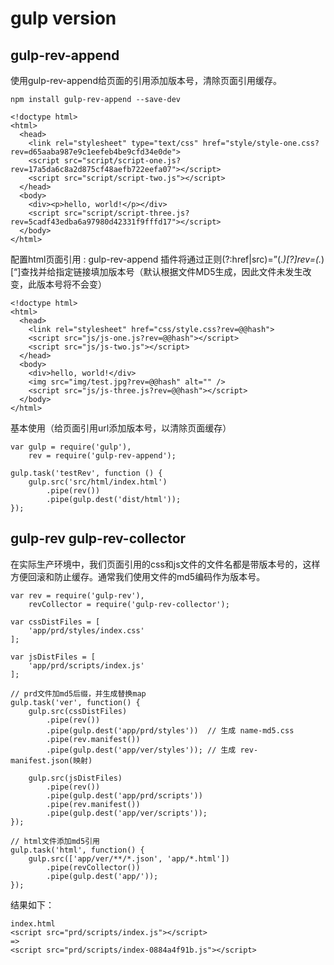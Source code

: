 # gulp version


## gulp-rev-append

使用gulp-rev-append给页面的引用添加版本号，清除页面引用缓存。

`npm install gulp-rev-append --save-dev`

```
<!doctype html>
<html>
  <head>
    <link rel="stylesheet" type="text/css" href="style/style-one.css?rev=d65aaba987e9c1eefeb4be9cfd34e0de">
    <script src="script/script-one.js?rev=17a5da6c8a2d875cf48aefb722eefa07"></script>
    <script src="script/script-two.js"></script>
  </head>
  <body>
    <div><p>hello, world!</p></div>
    <script src="script/script-three.js?rev=5cadf43edba6a97980d42331f9fffd17"></script>
  </body>
</html>
```

配置html页面引用 : gulp-rev-append 插件将通过正则(?:href|src)=”(.*)[?]rev=(.*)[“]查找并给指定链接填加版本号（默认根据文件MD5生成，因此文件未发生改变，此版本号将不会变）

```
<!doctype html>
<html>
  <head>
    <link rel="stylesheet" href="css/style.css?rev=@@hash">
    <script src="js/js-one.js?rev=@@hash"></script>
    <script src="js/js-two.js"></script>
  </head>
  <body>
    <div>hello, world!</div>
    <img src="img/test.jpg?rev=@@hash" alt="" />
    <script src="js/js-three.js?rev=@@hash"></script>
  </body>
</html>
```

基本使用（给页面引用url添加版本号，以清除页面缓存）
```
var gulp = require('gulp'),
    rev = require('gulp-rev-append');
 
gulp.task('testRev', function () {
    gulp.src('src/html/index.html')
        .pipe(rev())
        .pipe(gulp.dest('dist/html'));
});
```

## gulp-rev gulp-rev-collector

在实际生产环境中，我们页面引用的css和js文件的文件名都是带版本号的，这样方便回滚和防止缓存。通常我们使用文件的md5编码作为版本号。

```
var rev = require('gulp-rev'),
    revCollector = require('gulp-rev-collector');

var cssDistFiles = [
    'app/prd/styles/index.css'
];

var jsDistFiles = [
    'app/prd/scripts/index.js'
];

// prd文件加md5后缀，并生成替换map
gulp.task('ver', function() {
    gulp.src(cssDistFiles)
        .pipe(rev())
        .pipe(gulp.dest('app/prd/styles'))  // 生成 name-md5.css
        .pipe(rev.manifest()) 
        .pipe(gulp.dest('app/ver/styles')); // 生成 rev-manifest.json(映射)

    gulp.src(jsDistFiles)
        .pipe(rev())
        .pipe(gulp.dest('app/prd/scripts'))
        .pipe(rev.manifest())
        .pipe(gulp.dest('app/ver/scripts'));
});

// html文件添加md5引用
gulp.task('html', function() {
    gulp.src(['app/ver/**/*.json', 'app/*.html'])   
        .pipe(revCollector())
        .pipe(gulp.dest('app/'));
});
```

结果如下：

```
index.html
<script src="prd/scripts/index.js"></script>
=>
<script src="prd/scripts/index-0884a4f91b.js"></script>
```









